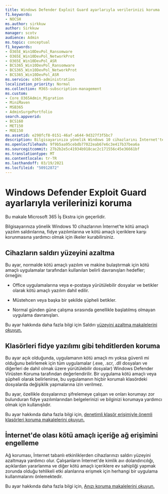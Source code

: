 ```yaml
---
title: Windows Defender Exploit Guard ayarlarıyla verilerinizi koruma
f1.keywords:
- NOCSH
ms.author: sirkkuw
author: Sirkkuw
manager: scotv
audience: Admin
ms.topic: conceptual
f1_keywords:
- O365E_Win10DevPol_Ransomware
- O365E_Win10DevPol_NetworkProt
- O365E_Win10DevPol_ASR
- BCS365_Win10DevPol_Ransomware
- BCS365_Win10DevPol_NetworkProt
- BCS365_Win10DevPol_ASR
ms.service: o365-administration
localization_priority: Normal
ms.collection: M365-subscription-management
ms.custom:
- Core_O365Admin_Migration
- MiniMaven
- MSB365
- AdminSurgePortfolio
search.appverid:
- BCS160
- MET150
- MOE150
ms.assetid: e298fcf8-0151-46af-a644-9d327f3f5bc7
description: Bilgisayarınıza yönelik Windows 10 cihazlarını İnternet'te kötü amaçlı yazılım saldırılarından, fidye yazılımlarından ve kötü amaçlı içeriklerden korumayı öğrenin.
ms.openlocfilehash: 9f9b5aa95cebdb77022eab67e6c3e417b37bea6a
ms.sourcegitcommit: 27b2b2e5c41934b918cac2c171556c45e36661bf
ms.translationtype: MT
ms.contentlocale: tr-TR
ms.lasthandoff: 03/19/2021
ms.locfileid: "50912872"
---
```

# <a name="protect-your-data-with-windows-defender-exploit-guard-settings"></a>Windows Defender Exploit Guard ayarlarıyla verilerinizi koruma

Bu makale Microsoft 365 İş Ekstra için geçerlidir.

Bilgisayarınıza yönelik Windows 10 cihazlarının İnternet'te kötü amaçlı yazılım saldırılarına, fidye yazılımlarına ve kötü amaçlı içeriklere karşı korunmasına yardımcı olmak için ilkeler kurabilirsiniz.
  
## <a name="reduce-the-attack-surface-of-devices"></a>Cihazların saldırı yüzeyini azaltma

Bu ayar, normalde kötü amaçlı yazılım ve makine bulaştırmak için kötü amaçlı uygulamalar tarafından kullanılan belirli davranışları hedefler; örneğin:
  
- Office uygulamalarına veya e-postaya yürütülebilir dosyalar ve betikler olarak kötü amaçlı yazılım dahil edilir.
    
- Müstehcen veya başka bir şekilde şüpheli betikler.
    
- Normal günden güne çalışma sırasında genellikle başlatılmış olmayan uygulama davranışları.
    
Bu ayar hakkında daha fazla bilgi için Saldırı [yüzeyini azaltma makalelerini okuyun.](/windows/security/threat-protection/microsoft-defender-atp/exploit-protection)
  
## <a name="protect-folders-from-threats-such-as-ransomware"></a>Klasörleri fidye yazılımı gibi tehditlerden koruma

Bu ayar açık olduğunda, uygulamanın kötü amaçlı mı yoksa güvenli mi olduğunu belirlemek için tüm uygulamalar (.exe, .scr, .dll dosyaları ve diğerleri de dahil olmak üzere yürütülebilir dosyalar) Windows Defender Virüsten Koruma tarafından değerlendirilir. Bir uygulama kötü amaçlı veya şüpheli olarak belirlenirse, bu uygulamanın hiçbir korumalı klasördeki dosyalarda değişiklik yapmalarına izin verilmez.
  
Bu ayar, özellikle dosyalarınızı şifrelemeye çalışan ve onları korumayı zor bulunduran fidye yazılımlarından belgelerinizi ve bilginizi korumaya yardımcı olmak için kullanışlıdır.
  
Bu ayar hakkında daha fazla bilgi için, [denetimli klasör erişimiyle önemli klasörleri koruma makalelerini okuyun.](/mem/configmgr/protect/deploy-use/create-deploy-exploit-guard-policy#bkmk_CFA)
  
## <a name="prevent-network-access-to-potentially-malicious-content-on-the-internet"></a>İnternet'de olası kötü amaçlı içeriğe ağ erişimini engelleme

Ağ koruması, İnternet tabanlı etkinliklerden cihazlarınızı saldırı yüzeyini azaltmaya yardımcı olur. Çalışanların İnternet'de kimlik avı dolandırıcılığı, açıklardan yararlanma ve diğer kötü amaçlı içeriklere ev sahipliği yapmak zorunda olduğu tehlikeli etki alanlarına erişmek için herhangi bir uygulama kullanmalarını önlemektedir.
  
Bu ayar hakkında daha fazla bilgi için, [Anızı koruma makalelerini okuyun.](/mem/configmgr/protect/deploy-use/create-deploy-exploit-guard-policy#bkmk_Nwp)
